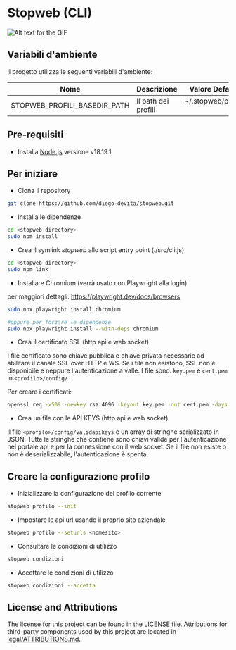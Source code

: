# Stopweb (CLI)

![Alt text for the GIF](assets/usage01.gif)

## Variabili d'ambiente
Il progetto utilizza le seguenti variabili d'ambiente:

| Nome                          | Descrizione                         | Valore Default                                 |
| ----------------------------- | ------------------------------------| -----------------------------------------------|
| STOPWEB_PROFILI_BASEDIR_PATH  | Il path dei profili                 | ~/.stopweb/profili                             |


## Pre-requisiti
- Installa [Node.js](https://nodejs.org/en/) versione v18.19.1

## Per iniziare
- Clona il repository
```bash
git clone https://github.com/diego-devita/stopweb.git
```
- Installa le dipendenze
```bash
cd <stopweb directory>
sudo npm install
```
- Crea il symlink *stopweb* allo script entry point (./src/cli.js)
```bash
cd <stopweb directory>
sudo npm link
```

- Installare Chromium (verrà usato con Playwright alla login)

per maggiori dettagli: https://playwright.dev/docs/browsers

```bash
sudo npx playwright install chromium

#oppure per forzare le dipendenze
sudo npx playwright install --with-deps chromium
```

- Crea il certificato SSL (http api e web socket)

I file certificato sono chiave pubblica e chiave privata necessarie ad abilitare il canale SSL over HTTP e WS. Se i file non esistono, SSL non è disponibile e neppure l'autenticazione a valle. I file sono: `key.pem` e `cert.pem` in `<profilo>/config/`.

Per creare i certificati:
```bash
openssl req -x509 -newkey rsa:4096 -keyout key.pem -out cert.pem -days 365 -nodes -subj "/C=IT/ST=Italy/L=Rome/O=stopweb/OU=stopweb/CN="
```

- Crea un file con le API KEYS (http api e web socket)

Il file `<profilo>/config/validapikeys` è un array di stringhe serializzato in JSON. Tutte le stringhe che contiene sono chiavi valide per l'autenticazione nel portale api e per la connessione con il web socket. Se il file non esiste o non è deserializzabile, l'autenticazione è spenta.


## Creare la configurazione profilo

- Inizializzare la configurazione del profilo corrente
```bash
stopweb profilo --init
```
- Impostare le api url usando il proprio sito aziendale
```bash
stopweb profilo --seturls <nomesito>
```
- Consultare le condizioni di utilizzo
```bash
stopweb condizioni
```
- Accettare le condizioni di utilizzo
```bash
stopweb condizioni --accetta
```
## License and Attributions

The license for this project can be found in the [LICENSE](./LICENSE.txt) file.
Attributions for third-party components used by this project are located in [legal/ATTRIBUTIONS.md](./legal/ATTRIBUTIONS.md).
